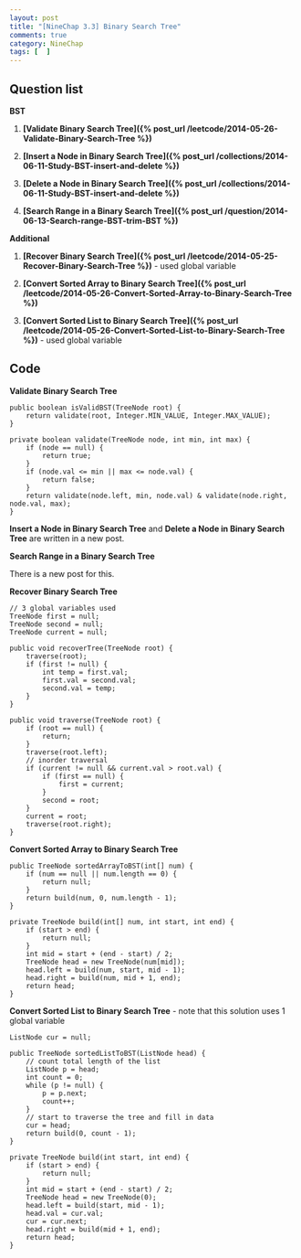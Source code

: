```yaml
---
layout: post
title: "[NineChap 3.3] Binary Search Tree"
comments: true
category: NineChap
tags: [  ]
---
```



## Question list

__BST__

1. __[Validate Binary Search Tree]({% post_url /leetcode/2014-05-26-Validate-Binary-Search-Tree %})__

1. __[Insert a Node in Binary Search Tree]({% post_url /collections/2014-06-11-Study-BST-insert-and-delete %})__

1. __[Delete a Node in Binary Search Tree]({% post_url /collections/2014-06-11-Study-BST-insert-and-delete %})__

1. __[Search Range in a Binary Search Tree]({% post_url /question/2014-06-13-Search-range-BST-trim-BST %})__

__Additional__

1. __[Recover Binary Search Tree]({% post_url /leetcode/2014-05-25-Recover-Binary-Search-Tree %})__ - used global variable

1. __[Convert Sorted Array to Binary Search Tree]({% post_url /leetcode/2014-05-26-Convert-Sorted-Array-to-Binary-Search-Tree %})__

1. __[Convert Sorted List to Binary Search Tree]({% post_url /leetcode/2014-05-26-Convert-Sorted-List-to-Binary-Search-Tree %})__ - used global variable

## Code

__Validate Binary Search Tree__

    public boolean isValidBST(TreeNode root) {
        return validate(root, Integer.MIN_VALUE, Integer.MAX_VALUE);
    }

	private boolean validate(TreeNode node, int min, int max) {
		if (node == null) {
			return true;
		}
		if (node.val <= min || max <= node.val) {
			return false;
		}
		return validate(node.left, min, node.val) & validate(node.right, node.val, max);
	}

__Insert a Node in Binary Search Tree__ and __Delete a Node in Binary Search Tree__ are written in a new post. 

__Search Range in a Binary Search Tree__

There is a new post for this. 

__Recover Binary Search Tree__

    // 3 global variables used
    TreeNode first = null;
    TreeNode second = null; 
    TreeNode current = null;
    
    public void recoverTree(TreeNode root) {
        traverse(root);
        if (first != null) {
            int temp = first.val;
            first.val = second.val;
            second.val = temp;
        }
    }
    
    public void traverse(TreeNode root) {
        if (root == null) {
            return;
        }
        traverse(root.left);
        // inorder traversal
        if (current != null && current.val > root.val) {
            if (first == null) {
                first = current;
            }
            second = root;
        }
        current = root;
        traverse(root.right);
    }

__Convert Sorted Array to Binary Search Tree__

    public TreeNode sortedArrayToBST(int[] num) {
        if (num == null || num.length == 0) {
			return null;
		}
		return build(num, 0, num.length - 1);
    }

	private TreeNode build(int[] num, int start, int end) {
		if (start > end) {
			return null;
		}
		int mid = start + (end - start) / 2;
		TreeNode head = new TreeNode(num[mid]);
		head.left = build(num, start, mid - 1);
		head.right = build(num, mid + 1, end);
		return head;
	}

__Convert Sorted List to Binary Search Tree__ - note that this solution uses 1 global variable

	ListNode cur = null;
	
    public TreeNode sortedListToBST(ListNode head) {
		// count total length of the list 
		ListNode p = head;
		int count = 0;
		while (p != null) {
			p = p.next;
			count++;
		}
		// start to traverse the tree and fill in data
		cur = head;
		return build(0, count - 1);
    }
	
	private TreeNode build(int start, int end) {
		if (start > end) {
			return null;
		}
		int mid = start + (end - start) / 2;
		TreeNode head = new TreeNode(0);
		head.left = build(start, mid - 1);
		head.val = cur.val;
		cur = cur.next;
		head.right = build(mid + 1, end);
		return head;
	}
